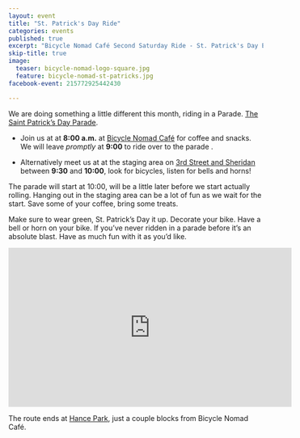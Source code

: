 ```yaml
---
layout: event
title: "St. Patrick's Day Ride"
categories: events
published: true
excerpt: "Bicycle Nomad Café Second Saturday Ride - St. Patrick's Day Edition"
skip-title: true
image:
  teaser: bicycle-nomad-logo-square.jpg
  feature: bicycle-nomad-st-patricks.jpg
facebook-event: 215772925442430

---
```


We are doing something a little different this month, riding in a Parade. [The Saint Patrick’s Day Parade](http://stpatricksdayphoenix.org/).

* Join us at at **8:00 a.m.** at [Bicycle Nomad Café](http://www.thevelo.com/cafe.html) for coffee and snacks. We will leave *promptly* at **9:00** to ride over to the parade .

* Alternatively meet us at at the staging area on [3rd Street and Sheridan](https://goo.gl/maps/cSMA6fXhhbQ2) between **9:30** and **10:00**, look for bicycles, listen for bells and horns!

The parade will start at 10:00, will be a little later before we start actually rolling. Hanging out in the staging area can be a lot of fun as we wait for the start. Save some of your coffee, bring some treats.

Make sure to wear green, St. Patrick’s Day it up. Decorate your bike. Have a bell or horn on your bike. If you’ve never ridden in a parade before it’s an absolute blast. Have as much fun with it as you’d like.

<iframe width="560" height="315" src="https://www.youtube.com/embed/mY3QdyAy62I" frameborder="0" allowfullscreen></iframe>

The route ends at [Hance Park](https://goo.gl/maps/9QvWg8KxZuA2), just a couple blocks from Bicycle Nomad Café.
